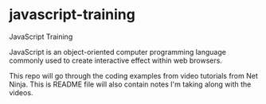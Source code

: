 # javascript-training

JavaScript Training

JavaScript is an object-oriented computer programming language commonly used to create interactive effect within web browsers.

This repo will go through the coding examples from video tutorials from Net Ninja. This is README file will also contain notes I'm taking along with the videos.